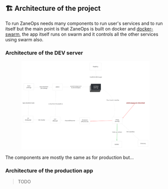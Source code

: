 ## 🏗️ Architecture of the project

To run ZaneOps needs many components to run user's services and to run itself but the main point is that ZaneOps is built on docker and [docker-swarm](https://docs.docker.com/engine/swarm/), the app itself runs on swarm and it controls all the other services using swarm also.


### Architecture of the DEV server

<p align="center">
  <picture>
    <source media="(prefers-color-scheme: dark)" srcset="images/architecture-dev-dark.png">
    <source media="(prefers-color-scheme: light)" srcset="./images/architecture-dev-light.png">
    <img src="./images/architecture-dev-dark.png" alt="Zane logo"  width="80%" />
  </picture>
</p>

The components are mostly the same as for production but...


### Architecture of the production app

> TODO

